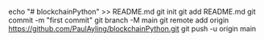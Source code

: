 echo "# blockchainPython" >> README.md
git init
git add README.md
git commit -m "first commit"
git branch -M main
git remote add origin https://github.com/PaulAyling/blockchainPython.git
git push -u origin main